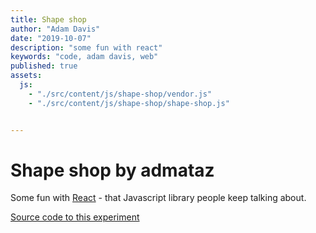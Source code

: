```yaml
---
title: Shape shop
author: "Adam Davis"
date: "2019-10-07"
description: "some fun with react"
keywords: "code, adam davis, web"
published: true
assets:
  js: 
    - "./src/content/js/shape-shop/vendor.js"
    - "./src/content/js/shape-shop/shape-shop.js"


---
```

# Shape shop by admataz
Some fun with [React](https://facebook.github.io/react/) - that Javascript library people keep talking about.</p>

[Source code to this experiment](https://github.com/admataz/shape-shop)


  <div id="app"></div>